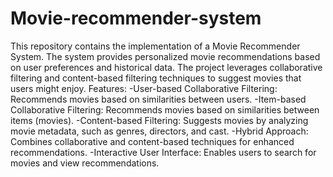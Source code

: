 # Movie-recommender-system
This repository contains the implementation of a Movie Recommender System. The system provides personalized movie recommendations based on user preferences and historical data. The project leverages collaborative filtering and content-based filtering techniques to suggest movies that users might enjoy.
Features:
-User-based Collaborative Filtering: Recommends movies based on similarities between users.
-Item-based Collaborative Filtering: Recommends movies based on similarities between items (movies).
-Content-based Filtering: Suggests movies by analyzing movie metadata, such as genres, directors, and cast.
-Hybrid Approach: Combines collaborative and content-based techniques for enhanced recommendations.
-Interactive User Interface: Enables users to search for movies and view recommendations.
